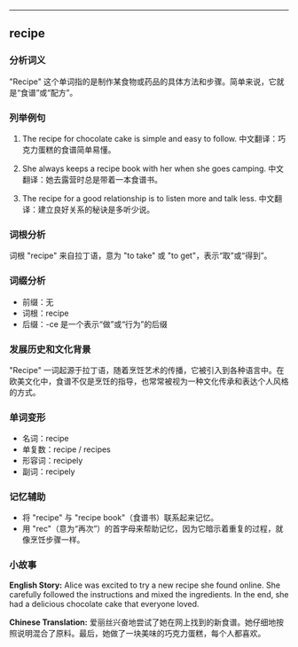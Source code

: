 
---------------
## recipe
### 分析词义
"Recipe" 这个单词指的是制作某食物或药品的具体方法和步骤。简单来说，它就是“食谱”或“配方”。

### 列举例句
1. The recipe for chocolate cake is simple and easy to follow.
   中文翻译：巧克力蛋糕的食谱简单易懂。

2. She always keeps a recipe book with her when she goes camping.
   中文翻译：她去露营时总是带着一本食谱书。

3. The recipe for a good relationship is to listen more and talk less.
   中文翻译：建立良好关系的秘诀是多听少说。

### 词根分析
词根 "recipe" 来自拉丁语，意为 "to take" 或 "to get"，表示“取”或“得到”。

### 词缀分析
- 前缀：无
- 词根：recipe
- 后缀：-ce 是一个表示“做”或“行为”的后缀

### 发展历史和文化背景
"Recipe" 一词起源于拉丁语，随着烹饪艺术的传播，它被引入到各种语言中。在欧美文化中，食谱不仅是烹饪的指导，也常常被视为一种文化传承和表达个人风格的方式。

### 单词变形
- 名词：recipe
- 单复数：recipe / recipes
- 形容词：recipely
- 副词：recipely

### 记忆辅助
- 将 "recipe" 与 "recipe book"（食谱书）联系起来记忆。
- 用 "rec"（意为“再次”）的首字母来帮助记忆，因为它暗示着重复的过程，就像烹饪步骤一样。

### 小故事
**English Story:**
Alice was excited to try a new recipe she found online. She carefully followed the instructions and mixed the ingredients. In the end, she had a delicious chocolate cake that everyone loved.

**Chinese Translation:**
爱丽丝兴奋地尝试了她在网上找到的新食谱。她仔细地按照说明混合了原料。最后，她做了一块美味的巧克力蛋糕，每个人都喜欢。

